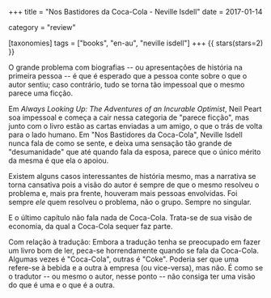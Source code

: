 +++
title = "Nos Bastidores da Coca-Cola - Neville Isdell"
date = 2017-01-14

category = "review"

[taxonomies]
tags = ["books", "en-au", "neville isdell"]
+++
{{ stars(stars=2) }}

O grande problema com biografias -- ou apresentações de história na primeira pessoa -- é que é esperado que a pessoa conte sobre o que o autor sentiu; caso contrário, tudo se torna tão impessoal que o mesmo parece uma ficção.

Em _Always Looking Up: The Adventures of an Incurable Optimist_, Neil Peart soa impessoal e começa a cair nessa categoria de "parece ficção", mas junto com o livro estão as cartas enviadas a um amigo, o que o trás de volta para o lado humano. Em "Nos Bastidores da Coca-Cola", Neville Isdell nunca fala de como se sente, e deixa uma sensação tão grande de "desumanidade" que até quando fala da esposa, parece que o único mérito da mesma é que ela o apoiou.

Existem alguns casos interessantes de história mesmo, mas a narrativa se torna cansativa pois a visão do autor é sempre de que o mesmo resolveu o problema e, mais pra frente, houveram mais pessoas envolvidas. Foi sempre *ele* quem resolveu o problema, não o grupo. Sempre no singular.

E o último capítulo não fala nada de Coca-Cola. Trata-se de sua visão de economia, da qual a Coca-Cola sequer faz parte.

Com relação à tradução: Embora a tradução tenha se preocupado em fazer um livro bom de ler, peca-se horrendamente quando se fala da Coca-Cola. Algumas vezes é "Coca-Cola", outras é "Coke". Poderia ser que uma refere-se à bebida e a outra à empresa (ou vice-versa), mas não. É como se o tradutor -- ou mesmo o autor, nesse ponto -- não consiga ter uma visão do que é uma e o que é a outra.